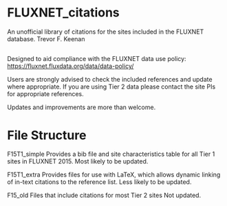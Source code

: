 # FLUXNET_citations
An unofficial library of citations for the sites included in the FLUXNET database.
Trevor F. Keenan

##

Designed to aid compliance with the FLUXNET data use policy: https://fluxnet.fluxdata.org/data/data-policy/

Users are strongly advised to check the included references and update where appropriate. 
If you are using Tier 2 data please contact the site PIs for appropriate references.

Updates and improvements are more than welcome.


# File Structure

F15T1_simple
Provides a bib file and site characteristics table for all Tier 1 sites in FLUXNET 2015.
Most likely to be updated.

F15T1_extra
Provides files for use with LaTeX, which allows dynamic linking of in-text citations to the reference list. 
Less likely to be updated.

F15_old
Files that include citations for most Tier 2 sites
Not updated.


